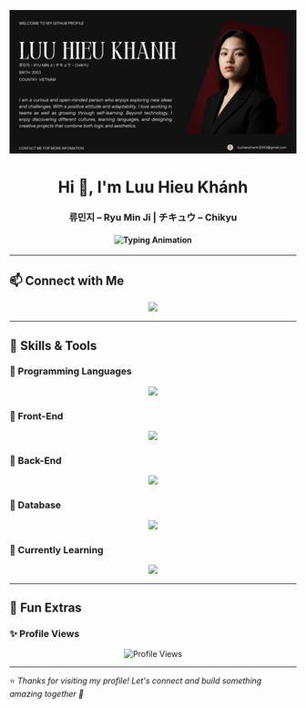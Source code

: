 <!-- Header Banner -->
<p align="center">
  <img src="https://raw.githubusercontent.com/luuhieukhanh/luuhieukhanh/main/banner.png" alt="Luu Hieu Khanh Banner" />
</p>

<h1 align="center">Hi 👋, I'm Luu Hieu Khánh</h1>
<h3 align="center">류민지 – Ryu Min Ji | チキュウ – Chikyu</h3>
<h4 align="center">
  <img src="https://readme-typing-svg.herokuapp.com?font=Fira+Code&weight=600&size=20&pause=1000&color=6A5ACD&center=true&vCenter=true&width=500&lines=Aspiring+IT+Developer;Lifelong+Learner;Automation+%7C+UI%2FUX+Design+%7C+Data;Exploring+Software+and+AI" alt="Typing Animation" />
</h4>

---

## 📫 Connect with Me  
<p align="center">
  <a href="mailto:luuhieukhanh2003@gmail.com">
    <img src="https://img.shields.io/badge/Gmail-D14836?style=for-the-badge&logo=gmail&logoColor=white" />
  </a>
</p>

---

## 🚀 Skills & Tools  

### 🔹 Programming Languages  
<p align="center">
  <img src="https://skillicons.dev/icons?i=python,java,c,cpp,js" />
</p>

### 🔹 Front-End  
<p align="center">
  <img src="https://skillicons.dev/icons?i=html,css,bootstrap,react" />
</p>

### 🔹 Back-End  
<p align="center">
  <img src="https://skillicons.dev/icons?i=spring,nodejs" />
</p>

### 🔹 Database  
<p align="center">
  <img src="https://skillicons.dev/icons?i=postgresql,mysql" />
</p>

### 🔹 Currently Learning  
<p align="center">
  <img src="https://skillicons.dev/icons?i=selenium,react,nodejs,figma" />
</p>

---

## 🎨 Fun Extras  

### ✨ Profile Views  
<p align="center">
  <img src="https://komarev.com/ghpvc/?username=luuhieukhanh&label=Profile%20Views&color=blueviolet&style=for-the-badge" alt="Profile Views" />
</p>

---

⭐ *Thanks for visiting my profile! Let's connect and build something amazing together 🚀*
